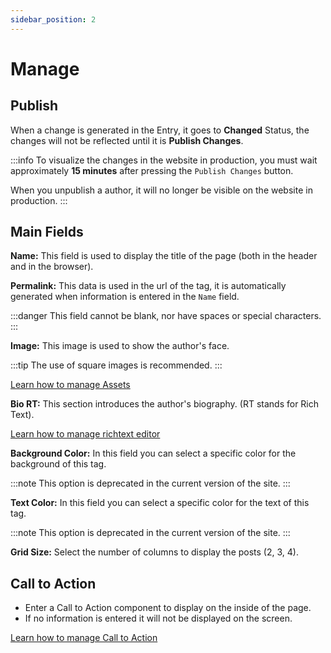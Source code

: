```yaml
---
sidebar_position: 2
---
```


# Manage

## Publish

When a change is generated in the Entry, it goes to **Changed** Status, the changes will not be reflected until it is **Publish Changes**.

:::info
To visualize the changes in the website in production, you must wait approximately **15 minutes** after pressing the `Publish Changes` button.

When you unpublish a author, it will no longer be visible on the website in production.
:::

## Main Fields

**Name:** This field is used to display the title of the page (both in the header and in the browser).

**Permalink:** This data is used in the url of the tag, it is automatically generated when information is entered in the `Name` field.

:::danger
This field cannot be blank, nor have spaces or special characters.
:::

**Image:** This image is used to show the author's face.

:::tip
The use of square images is recommended.
:::

[Learn how to manage Assets](/docs/components/assets)

**Bio RT:** This section introduces the author's biography. (RT stands for Rich Text).

[Learn how to manage richtext editor](/docs/components/richtext)

**Background Color:** In this field you can select a specific color for the background of this tag.

:::note
This option is deprecated in the current version of the site.
:::

**Text Color:** In this field you can select a specific color for the text of this tag.

:::note
This option is deprecated in the current version of the site.
:::

**Grid Size:** Select the number of columns to display the posts (2, 3, 4).

## Call to Action

- Enter a Call to Action component to display on the inside of the page.
- If no information is entered it will not be displayed on the screen.

[Learn how to manage Call to Action](/docs/components/calltoaction)
